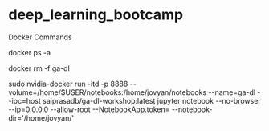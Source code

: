 # deep_learning_bootcamp


Docker Commands

docker ps -a


docker rm -f ga-dl

sudo nvidia-docker run -itd -p 8888 --volume=/home/$USER/notebooks:/home/jovyan/notebooks --name=ga-dl --ipc=host saiprasadb/ga-dl-workshop:latest jupyter notebook --no-browser --ip=0.0.0.0 --allow-root --NotebookApp.token= --notebook-dir='/home/jovyan/'
